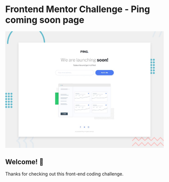 # Frontend Mentor Challenge - Ping coming soon page

![Design preview for the Ping coming soon page coding challenge](./design/desktop-preview.jpg)

## Welcome! 👋

Thanks for checking out this front-end coding challenge.

